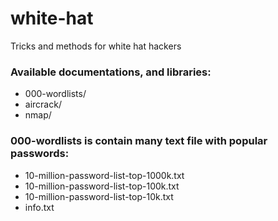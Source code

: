 # white-hat
Tricks and methods for white hat hackers

### Available documentations, and libraries:
  - 000-wordlists/
  - aircrack/
  - nmap/

### 000-wordlists is contain many text file with popular passwords:
 - 10-million-password-list-top-1000k.txt
 - 10-million-password-list-top-100k.txt
 - 10-million-password-list-top-10k.txt
 - info.txt
